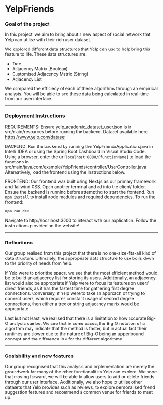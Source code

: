 # YelpFriends

### Goal of the project
In this project, we aim to bring about a new aspect of social network that Yelp can utilise with their rich user dataset. 

We explored different data structures that Yelp can use to help bring this feature to life. These data structures are: 
- Tree
- Adjacency Matrix (Boolean)
- Customised Adjacency Matrix (String)
- Adjacency List

We compared the efficiecy of each of these algorithms through an empirical analysis. You will be able to see these data being calculated in real-time from our user interface.

---

### Deployment Instructions

REQUIREMENTS:
Ensure yelp_academic_dataset_user.json is in src/main/resources before running the backend.
Dataset available here: https://www.yelp.com/dataset

BACKEND: 
Run the backend by running the YelpFriendsApplication.java in Intellij IDEA or using the Spring Boot Dashboard in Visual Studio Code.
Using a browser, enter the url `localhost:8080/{functionName}` to load the functions in src/main/java/com/example/YelpFriends/controller/UserController.java
Alternatively, load the frontend using the instructions below.

FRONTEND:
Our frontend was built using Next.js as our primary framework and Tailwind CSS.
Open another terminal and cd into the client/ folder. Ensure the backend is running before attempting to start the frontend. 
Run `npm install` to install node modules and required dependencies.
To run the frontend:
```bash
npm run dev
```
Navigate to http://localhost:3000 to interact with our application.
Follow the instructions provided on the website! 

---

### Reflections
Our group realised from this project that there is no one-size-fits-all kind of data structure. Ultimately, the appropriate data structure to use boils down to the priority of needs from Yelp.

If Yelp were to prioritise space, we see that the most efficient method would be to build an adjacency list for storing its users. Additionally, an adjacency list would also be appropriate if Yelp were to focus its features on users' direct friends, as it has the fastest time for gathering first degree connections. Conversely, if Yelp were to take an approach of trying to connect users, which requires constant usage of second degree connections, then either a tree or string adjacency matrix would be appropriate. 

Last but not least, we realised that there is a limitation to how accurate Big-O analysis can be. We see that in some cases, the Big-O notation of a algorithm may indicate that the method is faster, but in actual fact their runtimes are slower due to the nature of Big-O being an upper bound concept and the difference in `n` for the different algorithms.

---

### Scalability and new features
Our group recognised that this analysis and implementation are merely the groundwork for many of the other functionalities Yelp can explore. We hope that moving forward, we will be able to allow users to add or delete friends through our user interface. Additionally, we also hope to utilise other datasets that Yelp provides such as reviews, to explore personalised friend suggestion features and recommend a common venue for friends to meet up.
